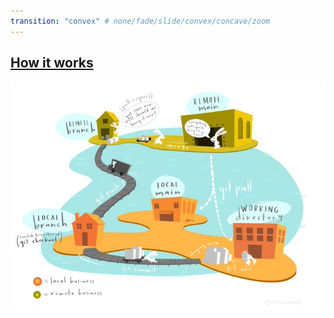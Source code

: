 ```yaml
---
transition: "convex" # none/fade/slide/convex/concave/zoom
---
```


## [How it works](https://github.com/rawworks-nl/education-github-introduction#how-it-works)

![](assets/img/git-workflow.png)
